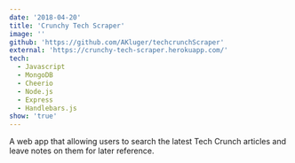 ```yaml
---
date: '2018-04-20'
title: 'Crunchy Tech Scraper'
image: ''
github: 'https://github.com/AKluger/techcrunchScraper'
external: 'https://crunchy-tech-scraper.herokuapp.com/'
tech:
  - Javascript
  - MongoDB
  - Cheerio
  - Node.js
  - Express
  - Handlebars.js
show: 'true'
---
```


A web app that allowing users to search the latest Tech Crunch articles and leave notes on them for later reference.
